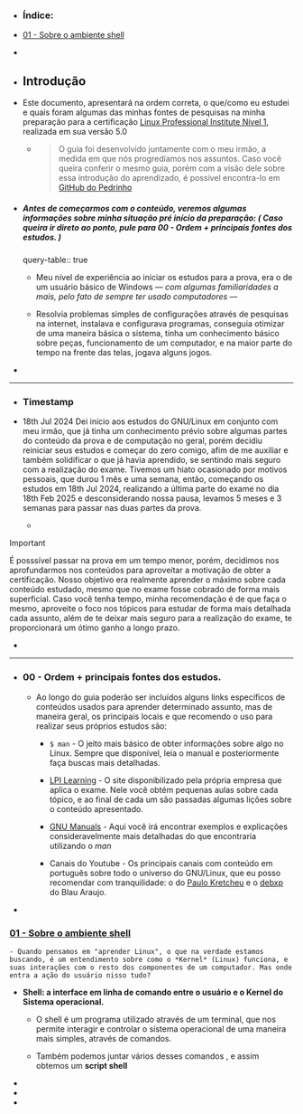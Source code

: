 - ### Índice:

- [01 - Sobre o ambiente shell](#01-Sobre-o-ambiente-shell)
  
-

- ## Introdução

- Este documento, apresentará na ordem correta, o que/como eu estudei e quais foram algumas das minhas fontes de pesquisas na minha preparação para a certificação [Linux Professional Institute Nível 1](https://www.lpi.org/pt-br/our-certifications/lpic-1-overview/), realizada em sua versão 5.0

	-
	  > O guia foi desenvolvido juntamente com o meu irmão, a medida em que nós progredíamos nos assuntos. Caso você queira conferir o mesmo guia, porém com a visão dele sobre essa introdução do aprendizado, é possível encontra-lo em [GitHub do Pedrinho](www.github.com)  
  
- ##### Antes de começarmos com o conteúdo, veremos algumas informações sobre minha situação pré início da preparação: ( Caso queira ir direto ao ponto, pule para 00 - Ordem + principais fontes dos estudos. )
  query-table:: true

	- Meu nível de experiência ao iniciar os estudos para a prova, era o de um usuário básico de Windows — *com algumas familiaridades a mais, pelo fato de sempre ter usado computadores* —

	- Resolvia problemas simples de configurações através de pesquisas na internet, instalava e configurava programas, conseguia otimizar de uma maneira básica o sistema, tinha um conhecimento básico sobre peças, funcionamento de um computador, e na maior parte do tempo na frente das telas, jogava alguns jogos.

-
---

- ### Timestamp

- 18th Jul 2024 Dei início aos estudos do GNU/Linux em conjunto com meu irmão, que já tinha um conhecimento prévio sobre algumas partes do conteúdo da prova e de computação no geral, porém decidiu reiniciar seus estudos e começar do zero comigo, afim de me auxiliar e também solidificar o que já havia aprendido, se sentindo mais seguro com a realização do exame.
  Tivemos um hiato ocasionado por motivos pessoais, que durou 1 mês e uma semana, então, começando os estudos em 18th Jul 2024, realizando a última parte do exame no dia 18th Feb 2025 e desconsiderando nossa pausa, levamos 5 meses e 3 semanas para passar nas duas partes da prova.  
  
	-
 > [!IMPORTANT]
> É posssível passar na prova em um tempo menor, porém, decidimos nos aprofundarmos nos conteúdos para aproveitar a motivação de obter a certificação. Nosso objetivo era realmente aprender o máximo sobre cada conteúdo estudado, mesmo que no exame fosse cobrado de forma mais superficial. Caso você tenha tempo, minha recomendação é de que faça o mesmo, aproveite o foco nos tópicos para estudar de forma mais detalhada cada assunto, além de te deixar mais seguro para a realização do exame, te proporcionará um ótimo ganho a longo prazo.  
  
-
---

- ### 00 - Ordem + principais fontes dos estudos.

	- Ao longo do guia poderão ser incluídos alguns links específicos de conteúdos usados para aprender determinado assunto, mas de maneira geral, os principais locais e que recomendo o uso para realizar seus próprios estudos são:

		- `$ man` - O jeito mais básico de obter informações sobre algo no Linux. Sempre que disponível, leia o manual e posteriormente faça buscas mais detalhadas.

		- [LPI Learning](https://learning.lpi.org/pt/learning-materials/101-500/) - O site disponibilizado pela própria empresa que aplica o exame. Nele você obtém pequenas aulas sobre cada tópico, e ao final de cada um são passadas algumas lições sobre o conteúdo apresentado.

		- [GNU Manuals](https://www.gnu.org/manual/manual.html) - Aqui você irá encontrar exemplos e explicações consideravelmente mais detalhadas do que encontraria utilizando o *man*

		- Canais do Youtube - Os principais canais com conteúdo em português sobre todo o universo do GNU/Linux, que eu posso recomendar com tranquilidade: o do [Paulo Kretcheu](https://www.youtube.com/@kretcheu2001) e o [debxp](https://www.youtube.com/@debxp/videos) do Blau Araujo.

-
	<a name="01-Sobre-o-ambiente-shell"></a>
 ### [01 - Sobre o ambiente shell](#01-Sobre-o-ambiente-shell)
 

	- Quando pensamos em "aprender Linux", o que na verdade estamos buscando, é um entendimento sobre como o *Kernel* (Linux) funciona, e suas interações com o resto dos componentes de um computador. Mas onde entra a ação do usuário nisso tudo?

- **Shell: a interface em linha de comando entre o usuário e o Kernel do Sistema operacional.**

	- O shell é um programa utilizado através de um terminal, que nos permite interagir e controlar o sistema operacional de uma maneira mais simples, através de comandos.

	- Também podemos juntar vários desses comandos ,  e assim obtemos um **script shell**

-

-

-
